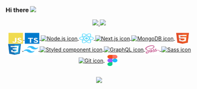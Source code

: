 ### Hi there <img src="https://raw.githubusercontent.com/kaueMarques/kaueMarques/master/hi.gif" width="30">

<!-- 
<a href="https://www.behance.net/gallery/87602523/Chill-Mario" target="_blank">
  <img src="https://mir-s3-cdn-cf.behance.net/project_modules/fs/22b22287602523.5dbd29081561d.gif"/>
</a>

<p align="right">Gif credit: <a href="https://www.behance.net/gallery/87602523/Chill-Mario" target="_blank">Pixel Jeff</a></p>
<br><br>
-->

<div align="center">
  <a href="https://github.com/lucianakyoko">
  <img height="180em" src="https://github-readme-stats.vercel.app/api?username=lucianakyoko&show_icons=true&rank_icon=github&theme=github_dark&include_all_commits=true&count_private=true"/>
  <img height="180em" src="https://github-readme-stats.vercel.app/api/top-langs/?username=lucianakyoko&layout=compact&langs_count=7&theme=github_dark"/>
</div>
  
<div style="display: inline_block" align="center"><br>
  <img align="center" alt="JavaScript icon" height="30" width="40" src="https://raw.githubusercontent.com/devicons/devicon/master/icons/javascript/javascript-plain.svg">
  <img align="center" alt="TypeScript icon" height="30" width="40" src="https://raw.githubusercontent.com/devicons/devicon/master/icons/typescript/typescript-plain.svg">
  <img align="center" alt="Node.js icon" height="30" width="40" src="https://cdn.jsdelivr.net/gh/devicons/devicon@latest/icons/nodejs/nodejs-original-wordmark.svg">
  <img align="center" alt="React icon" height="30" width="40" src="https://raw.githubusercontent.com/devicons/devicon/master/icons/react/react-original.svg">
  <img align="center" alt="Next.js icon" height="30" width="40" src="https://cdn.jsdelivr.net/gh/devicons/devicon@latest/icons/nextjs/nextjs-original.svg" />
  <img align="center" alt="MongoDB icon" height="30" width="40" src="https://cdn.jsdelivr.net/gh/devicons/devicon/icons/mongodb/mongodb-plain-wordmark.svg">
  <img align="center" alt="HTML icon" height="30" width="40" src="https://raw.githubusercontent.com/devicons/devicon/master/icons/html5/html5-original.svg">
  <img align="center" alt="CSS icon" height="30" width="40" src="https://raw.githubusercontent.com/devicons/devicon/master/icons/css3/css3-original.svg">
  <img align="center" alt="Tailwind" height="30" width="40" src="https://raw.githubusercontent.com/devicons/devicon/6910f0503efdd315c8f9b858234310c06e04d9c0/icons/tailwindcss/tailwindcss-original.svg">
  <img align="center" alt="Styled component icon" height="30" width="40" src="https://cdn.worldvectorlogo.com/logos/styled-components-1.svg">
  <img align="center" alt="GraphQL icon" height="30" width="40" src="https://cdn.jsdelivr.net/gh/devicons/devicon/icons/graphql/graphql-plain-wordmark.svg">
  <img align="center" alt="Sass icon" height="30" width="40" src="https://raw.githubusercontent.com/devicons/devicon/master/icons/sass/sass-original.svg">
  <link rel="stylesheet" type='text/css' href="https://cdn.jsdelivr.net/gh/devicons/devicon@latest/devicon.min.css" />
  <img align="center" alt="Sass icon" height="30" width="40" src="https://cdn.jsdelivr.net/gh/devicons/devicon@latest/icons/storybook/storybook-original.svg" />
  <img align="center" alt="Git icon" height="30" width="40" src="https://cdn.jsdelivr.net/gh/devicons/devicon/icons/git/git-original.svg">
  <img align="center" alt="Figma icon" height="30" width="40" src="https://raw.githubusercontent.com/devicons/devicon/master/icons/figma/figma-original.svg">
</div>

  ##
<div align="center"> 
  <a href="www.linkedin.com/in/lucianakyoko" target="_blank"><img src="https://img.shields.io/badge/LinkedIn-0077B5?style=for-the-badge&logo=linkedin&logoColor=white target="_blank"></a>
</div>
    
<!-- GitFolio:start
  {
      "gitfolio": "on",
      "name": "Luciana Kyoko",
      "email": "meu@email.com",
      "tagline": "Front-End Developer",
      "avatar_url": "https://avatars.githubusercontent.com/u/69259218?v=4",
      "website": "https://lucianakyoko.vercel.app/",
      "githubUser": "lucianakyoko",
      "linkedinUser": "https://www.linkedin.com/in/lucianakyoko/",
      "about": "Apaixonada por código, movida pela curiosidade e dedicada a criar experiências únicas.
Cada projeto que desenvolvo carrega uma parte de mim, são feitos com carinho, dedicação e o desejo constante de seguir evoluindo. Acredito que a tecnologia é um campo onde nunca se para de aprender, e estou animada para ver onde essa jornada me levará.",
      "showStars": "true",
      "showFollowers": "true",
      "followers": "189",
      "following": "57",
      "themeId": "dark",
      "tech": ["React","TypeScript","Next.JS","Node.js","NestJS","MongoDB","TailwindCSS"],,
      "projects": [
  {
    "id": 774354121,
    "repoName": "prosperizza",
    "url": "https://github.com/lucianakyoko/prosperizza",
    "stars": 0,
    "description": "Case: Pizzaria - Este projeto faz parte do programa Ponte, um projeto de iniciativa da ProsperTech",
    "image": "https://github.com/lucianakyoko/prosperizza/blob/main/.github/home-screenshot.png?raw=true",
    "techs": [
      "React",
      "Next.js14",
      "MongoDB Atlas",
      "Mongoose",
      "Axios",
      "TailwindCSS",
      "Figma"
    ],
    "deploy": "https://prosperizza.vercel.app/",
    "highlighted": true
  },
  {
    "id": 514075986,
    "repoName": "flappy-mario",
    "url": "https://github.com/lucianakyoko/flappy-mario",
    "stars": 2,
    "description": "Jogo baseado no já extinto Flappy Bird",
    "image": "https://raw.githubusercontent.com/lucianakyoko/flappy-mario/d12b2a3cb756a95c9c971c2e76cce99a2fa77450/.github/thumb.svg",
    "techs": [
      "JavaScript",
      "CanvasAPI",
      "Sprites",
      "Figma"
    ],
    "deploy": "https://flappy-mario.vercel.app/",
    "highlighted": true
  },
  {
    "id": 846196158,
    "repoName": "elementum-ds",
    "url": "https://github.com/lucianakyoko/elementum-ds",
    "stars": 0,
    "description": "Design System no front-end usando Storybooks, Next.js14 e TailwindCSS",
    "image": "https://raw.githubusercontent.com/lucianakyoko/elementum-ds/d7d38955014ad200abb92b39b346391cebfb81b3/.github/thumbnail.svg",
    "techs": [
      "Next.js14",
      "TypeScript",
      "TailwindCSS",
      "Storybook",
      "Figma"
    ],
    "deploy": "",
    "highlighted": false
  },
  {
    "id": 402834329,
    "repoName": "Sunnyside-agency-landing-page",
    "url": "https://github.com/lucianakyoko/Sunnyside-agency-landing-page",
    "stars": 0,
    "description": "This is a solution to the [Sunnyside agency landing page challenge on Frontend Mentor]",
    "image": "https://raw.githubusercontent.com/lucianakyoko/Sunnyside-agency-landing-page/34f452287b946e2e24ec647ec0ea457d42ab6af7/github/Thumb.svg",
    "techs": [
      "JavaScript",
      "Sass",
      "Metodologia BEM"
    ],
    "deploy": "https://sunnyside-agency-lk.netlify.app/",
    "highlighted": true
  },
  {
    "id": 377681183,
    "repoName": "3D-Card-Hover-Effect",
    "url": "https://github.com/lucianakyoko/3D-Card-Hover-Effect",
    "stars": 10,
    "description": "Efeito 3D no cartão usando JavaScript",
    "image": "https://github.com/lucianakyoko/3D-Card-Hover-Effect/blob/main/Capturar.JPG?raw=true",
    "techs": [
      "JavaScript",
      "HTML",
      "CSS"
    ],
    "deploy": "https://supermario-3dcard.netlify.app/",
    "highlighted": false
  },
  {
    "id": 355571250,
    "repoName": "Card-game-Super-Trunfo-CDZ",
    "url": "https://github.com/lucianakyoko/Card-game-Super-Trunfo-CDZ",
    "stars": 5,
    "description": "Jogo de cartas inspirado no Super Trunfo da Grow",
    "image": "https://supertrunfo-cdz.netlify.app/",
    "techs": [
      "JavaScript",
      "CSS3",
      "HTML5"
    ],
    "deploy": "https://supertrunfo-cdz.netlify.app/",
    "highlighted": false
  },
  {
    "id": 401813432,
    "repoName": "CaptainMarvel-3D",
    "url": "https://github.com/lucianakyoko/CaptainMarvel-3D",
    "stars": 1,
    "description": "Animação e Paralaxe",
    "image": "",
    "techs": [
      "JavaScript",
      "Sass",
      "Figma"
    ],
    "deploy": "https://captainmarvel-parallax.netlify.app/",
    "highlighted": false
  }
]
    }))},
GitFolio:end -->

